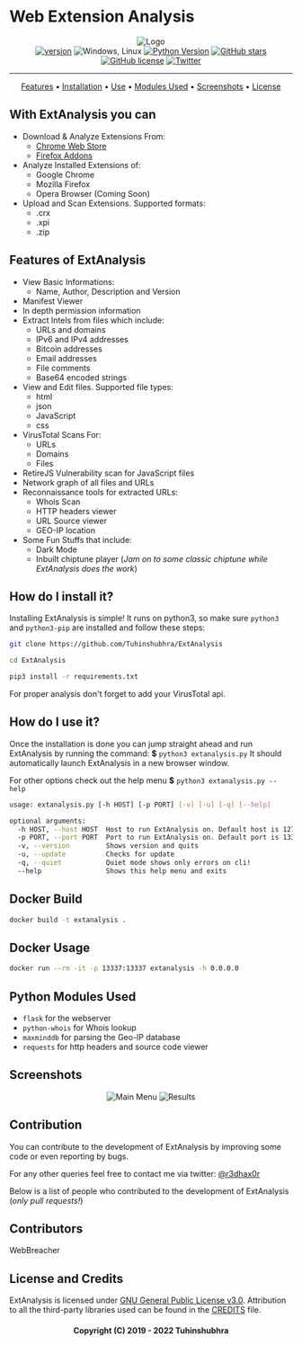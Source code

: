 
# Web Extension Analysis

<!-- markdownlint-disable no-inline-html !-->

<p align='center'>
  <img src="https://i.imgur.com/iOyxLPf.png" alt="Logo"> <br>
  <a href="https://github.com/Tuhinshubhra/ExtAnalysis/releases/tag/v.1.0.5"><img src="https://img.shields.io/badge/Version-1.0.5-brightgreen.svg?style=style=flat-square" alt="version"></a>
  <img src="https://img.shields.io/badge/OS-Windows%2C%20Linux-blue.svg" alt="Windows, Linux">
  <a href="https://github.com/Tuhinshubhra/ExtAnalysis/"><img src="https://img.shields.io/badge/python-3-orange.svg?style=style=flat-square" alt="Python Version"></a>
  <a href="https://github.com/Tuhinshubhra/ExtAnalysis/stargazers"><img src="https://img.shields.io/github/stars/Tuhinshubhra/ExtAnalysis.svg" alt="GitHub stars" /></a>
  <a href="https://github.com/Tuhinshubhra/ExtAnalysis/blob/master/LICENSE"><img src="https://img.shields.io/github/license/Tuhinshubhra/ExtAnalysis.svg" alt="GitHub license" /></a>
  <a href="https://twitter.com/r3dhax0r"><img src="https://img.shields.io/twitter/url/https/github.com/Tuhinshubhra/ExtAnalysis.svg?style=social" alt="Twitter" /></a>
</p>

---

<p align='center'>
 <a href="#features-of-extanalysis-">Features</a> • <a href="#how-do-i-install-it">Installation</a> • <a href="#how-do-i-use-it">Use</a> • <a href="#python-modules-used">Modules Used</a> • <a href="#screenshots">Screenshots</a> • <a href="#license-and-credits">License</a>
</p>

## With ExtAnalysis you can

- Download & Analyze Extensions From:
  - [Chrome Web Store](https://chrome.google.com)
  - [Firefox Addons](https://addons.mozilla.org)
- Analyze Installed Extensions of:
  - Google Chrome
  - Mozilla Firefox
  - Opera Browser (Coming Soon)
- Upload and Scan Extensions. Supported formats:
  - .crx
  - .xpi
  - .zip

## Features of ExtAnalysis

- View Basic Informations:
  - Name, Author, Description and Version
- Manifest Viewer
- In depth permission information
- Extract Intels from files which include:
  - URLs and domains
  - IPv6 and IPv4 addresses
  - Bitcoin addresses
  - Email addresses
  - File comments
  - Base64 encoded strings
- View and Edit files. Supported file types:
  - html
  - json
  - JavaScript
  - css
- VirusTotal Scans For:
  - URLs
  - Domains
  - Files
- RetireJS Vulnerability scan for JavaScript files
- Network graph of all files and URLs
- Reconnaissance tools for extracted URLs:
  - Whois Scan
  - HTTP headers viewer
  - URL Source viewer
  - GEO-IP location
- Some Fun Stuffs that include:
  - Dark Mode
  - Inbuilt chiptune player (*Jam on to some classic chiptune while ExtAnalysis does the work*)

## How do I install it?

Installing ExtAnalysis is simple! It runs on python3, so make sure `python3` and `python3-pip` are installed and follow these steps:

```bash
git clone https://github.com/Tuhinshubhra/ExtAnalysis
 ```

```bash
cd ExtAnalysis
 ```

```bash
pip3 install -r requirements.txt
 ```

For proper analysis don't forget to add your VirusTotal api.

## How do I use it?

Once the installation is done you can jump straight ahead and run ExtAnalysis by running the command:
 **$** `python3 extanalysis.py`
It should automatically launch ExtAnalysis in a new browser window.

For other options check out the help menu **$** `python3 extanalysis.py --help`

```bash
usage: extanalysis.py [-h HOST] [-p PORT] [-v] [-u] [-q] [--help]

optional arguments:
  -h HOST, --host HOST  Host to run ExtAnalysis on. Default host is 127.0.0.1
  -p PORT, --port PORT  Port to run ExtAnalysis on. Default port is 13337
  -v, --version         Shows version and quits
  -u, --update          Checks for update
  -q, --quiet           Quiet mode shows only errors on cli!
  --help                Shows this help menu and exits
```

## Docker Build

```bash
docker build -t extanalysis .
```

## Docker Usage

```bash
docker run --rm -it -p 13337:13337 extanalysis -h 0.0.0.0
```

## Python Modules Used

- `flask` for the webserver
- `python-whois` for Whois lookup
- `maxminddb` for parsing the Geo-IP database
- `requests` for http headers and source code viewer

## Screenshots

<p align="center">
<img alt="Main Menu" src="https://i.imgur.com/FcGarWG.png" />
   <!-- img alt="Results" src="https://i.imgur.com/7Dlkz3O.png" /> -->
<img alt="Results" src="https://i.imgur.com/vIOSDLe.png" />
</p>

## Contribution

You can contribute to the development of ExtAnalysis by improving some code or even reporting by bugs.

For any other queries feel free to contact me via twitter: [@r3dhax0r](https://twitter.com/r3dhax0r)

Below is a list of people who contributed to the development of ExtAnalysis (*only pull requests!*)

## Contributors

WebBreacher

## License and Credits

ExtAnalysis is licensed under [GNU General Public License v3.0](https://github.com/Tuhinshubhra/ExtAnalysis/blob/master/LICENSE).
Attribution to all the third-party libraries used can be found in the [CREDITS](https://github.com/Tuhinshubhra/ExtAnalysis/blob/master/CREDITS) file.

<h4 align="center">Copyright (C) 2019 - 2022 Tuhinshubhra</h4>
